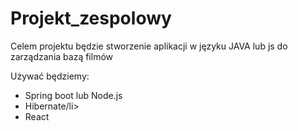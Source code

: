 # Projekt_zespolowy
<p>Celem projektu będzie stworzenie aplikacji w języku JAVA lub js do zarządzania bazą filmów</p>
Używać będziemy:
<ul>
  <li>Spring boot lub Node.js</li>
  <li>Hibernate/li>
  <li>React</li>
</ul>
